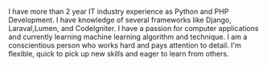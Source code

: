 I have more than 2 year IT industry experience as Python and PHP Development. I have knowledge of several frameworks like Django, Laraval,Lumen, and CodeIgniter. I have a passion for computer applications and currently learning machine learning algorithm and technique. I am a conscientious person who works hard and pays attention to detail. I'm flexible, quick to pick up new skills and eager to learn from others.
